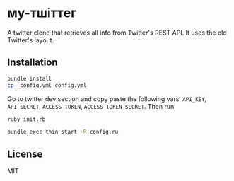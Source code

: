 мy-тшiттeг
=========

A twitter clone that retrieves all info from Twitter's REST API. It uses the old Twitter's layout.



Installation
--------------

```sh
bundle install
cp _config.yml config.yml
```

Go to twitter dev section and copy paste the following vars: `API_KEY`, `API_SECRET`, `ACCESS_TOKEN`, `ACCESS_TOKEN_SECRET`. Then run

```sh
ruby init.rb

bundle exec thin start -R config.ru
```


License
----

MIT
